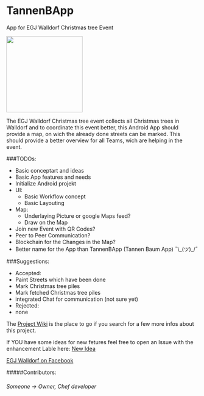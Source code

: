# TannenBApp
App for EGJ Walldorf Christmas tree Event

<img src="https://scontent-fra3-1.xx.fbcdn.net/v/t1.0-9/480874_402383179783129_1866927652_n.jpg?oh=686fdc7a0323e56bae1e070c2723c976&oe=58DD5BE9" height="200">

The EGJ Walldorf Christmas tree event collects all Christmas trees in Walldorf
and to coordinate this event better,
this Android App should provide a map, on wich the already done streets can be marked.
This should provide a better overview for all Teams, wich are helping in the event.

###TODOs:
* Basic conceptart and ideas
* Basic App features and needs
* Initialize Android projekt
* UI:
  * Basic Workflow concept
  * Basic Layouting
* Map:
  * Underlaying Picture or google Maps feed?
  * Draw on the Map
* Join new Event with QR Codes?
* Peer to Peer Communication?
* Blockchain for the Changes in the Map?
* Better name for the App than TannenBApp (Tannen Baum App) ¯\\\_(ツ)\_/¯

###Suggestions:
* Accepted:
 * Paint Streets which have been done
 * Mark Christmas tree piles
 * Mark fetched Christmas tree piles
 * integrated Chat for communication (not sure yet)
* Rejected:
 * none

The [Project Wiki](https://github.com/Lolerloli/TannenBApp/wiki) is the place to go if you search for a few more infos about this project.

If YOU have some ideas for new fetures feel free to open an Issue with the enhancement Lable
here: [New Idea](https://github.com/Lolerloli/TannenBApp/issues/new)

[EGJ Walldorf on Facebook](https://www.facebook.com/Walldorf.EGJ/)

#####Contributors:
###### Someone -> Owner, Chef developer
